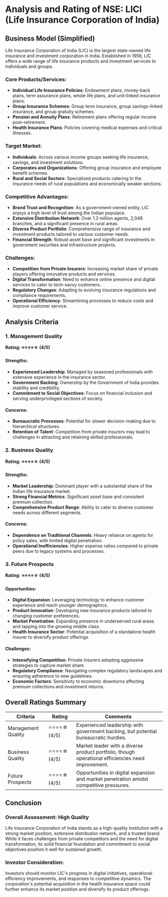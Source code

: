 # Analysis and Rating of NSE: LICI (Life Insurance Corporation of India)

## Business Model (Simplified)

Life Insurance Corporation of India (LIC) is the largest state-owned life insurance and investment corporation in India. Established in 1956, LIC offers a wide range of life insurance products and investment services to individuals and groups.

### Core Products/Services:

- **Individual Life Insurance Policies**: Endowment plans, money-back plans, term assurance plans, whole life plans, and unit-linked insurance plans.
- **Group Insurance Schemes**: Group term insurance, group savings-linked insurance, and group gratuity schemes.
- **Pension and Annuity Plans**: Retirement plans offering regular income post-retirement.
- **Health Insurance Plans**: Policies covering medical expenses and critical illnesses.

### Target Market:

- **Individuals**: Across various income groups seeking life insurance, savings, and investment solutions.
- **Corporates and Organizations**: Offering group insurance and employee benefit schemes.
- **Rural and Social Sectors**: Specialized products catering to the insurance needs of rural populations and economically weaker sections.

### Competitive Advantages:

- **Brand Trust and Recognition**: As a government-owned entity, LIC enjoys a high level of trust among the Indian populace.
- **Extensive Distribution Network**: Over 1.3 million agents, 2,048 branches, and a significant presence in rural areas.
- **Diverse Product Portfolio**: Comprehensive range of insurance and investment products tailored to various customer needs.
- **Financial Strength**: Robust asset base and significant investments in government securities and infrastructure projects.

### Challenges:

- **Competition from Private Insurers**: Increasing market share of private players offering innovative products and services.
- **Digital Transformation**: Need to enhance online presence and digital services to cater to tech-savvy customers.
- **Regulatory Changes**: Adapting to evolving insurance regulations and compliance requirements.
- **Operational Efficiency**: Streamlining processes to reduce costs and improve customer service.

## Analysis Criteria

### 1. Management Quality

**Rating: ⭐⭐⭐⭐☆ (4/5)**

#### Strengths:

- **Experienced Leadership**: Managed by seasoned professionals with extensive experience in the insurance sector.
- **Government Backing**: Ownership by the Government of India provides stability and credibility.
- **Commitment to Social Objectives**: Focus on financial inclusion and serving underprivileged sections of society.

#### Concerns:

- **Bureaucratic Processes**: Potential for slower decision-making due to hierarchical structures.
- **Retention of Talent**: Competition from private insurers may lead to challenges in attracting and retaining skilled professionals.

### 2. Business Quality

**Rating: ⭐⭐⭐⭐☆ (4/5)**

#### Strengths:

- **Market Leadership**: Dominant player with a substantial share of the Indian life insurance market.
- **Strong Financial Metrics**: Significant asset base and consistent premium collection.
- **Comprehensive Product Range**: Ability to cater to diverse customer needs across different segments.

#### Concerns:

- **Dependence on Traditional Channels**: Heavy reliance on agents for policy sales, with limited digital penetration.
- **Operational Inefficiencies**: Higher expense ratios compared to private peers due to legacy systems and processes.

### 3. Future Prospects

**Rating: ⭐⭐⭐⭐☆ (4/5)**

#### Opportunities:

- **Digital Expansion**: Leveraging technology to enhance customer experience and reach younger demographics.
- **Product Innovation**: Developing new insurance products tailored to changing customer preferences.
- **Market Penetration**: Expanding presence in underserved rural areas and tapping into the growing middle class.
- **Health Insurance Sector**: Potential acquisition of a standalone health insurer to diversify product offerings.

#### Challenges:

- **Intensifying Competition**: Private insurers adopting aggressive strategies to capture market share.
- **Regulatory Compliance**: Navigating complex regulatory landscapes and ensuring adherence to new guidelines.
- **Economic Factors**: Sensitivity to economic downturns affecting premium collections and investment returns.

## Overall Ratings Summary

| Criteria            | Rating        | Comments                                                                                   |
|---------------------|--------------|-------------------------------------------------------------------------------------------|
| Management Quality  | ⭐⭐⭐⭐☆ (4/5) | Experienced leadership with government backing, but potential bureaucratic hurdles.         |
| Business Quality    | ⭐⭐⭐⭐☆ (4/5) | Market leader with a diverse product portfolio, though operational efficiencies need improvement. |
| Future Prospects    | ⭐⭐⭐⭐☆ (4/5) | Opportunities in digital expansion and market penetration amidst competitive pressures.     |

## Conclusion

### Overall Assessment: High Quality

Life Insurance Corporation of India stands as a high-quality institution with a strong market position, extensive distribution network, and a trusted brand. While it faces challenges from private competitors and the need for digital transformation, its solid financial foundation and commitment to social objectives position it well for sustained growth.

### Investor Consideration:

Investors should monitor LIC's progress in digital initiatives, operational efficiency improvements, and responses to competitive dynamics. The corporation's potential acquisition in the health insurance space could further enhance its market position and diversify its product offerings.

